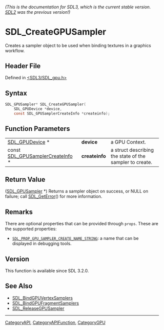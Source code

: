 ###### (This is the documentation for SDL3, which is the current stable version. [SDL2](https://wiki.libsdl.org/SDL2/) was the previous version!)
# SDL_CreateGPUSampler

Creates a sampler object to be used when binding textures in a graphics workflow.

## Header File

Defined in [<SDL3/SDL_gpu.h>](https://github.com/libsdl-org/SDL/blob/main/include/SDL3/SDL_gpu.h)

## Syntax

```c
SDL_GPUSampler* SDL_CreateGPUSampler(
    SDL_GPUDevice *device,
    const SDL_GPUSamplerCreateInfo *createinfo);
```

## Function Parameters

|                                                              |                |                                                         |
| ------------------------------------------------------------ | -------------- | ------------------------------------------------------- |
| [SDL_GPUDevice](SDL_GPUDevice) *                             | **device**     | a GPU Context.                                          |
| const [SDL_GPUSamplerCreateInfo](SDL_GPUSamplerCreateInfo) * | **createinfo** | a struct describing the state of the sampler to create. |

## Return Value

([SDL_GPUSampler](SDL_GPUSampler) *) Returns a sampler object on success,
or NULL on failure; call [SDL_GetError](SDL_GetError)() for more
information.

## Remarks

There are optional properties that can be provided through `props`. These
are the supported properties:

- [`SDL_PROP_GPU_SAMPLER_CREATE_NAME_STRING`](SDL_PROP_GPU_SAMPLER_CREATE_NAME_STRING):
  a name that can be displayed in debugging tools.

## Version

This function is available since SDL 3.2.0.

## See Also

- [SDL_BindGPUVertexSamplers](SDL_BindGPUVertexSamplers)
- [SDL_BindGPUFragmentSamplers](SDL_BindGPUFragmentSamplers)
- [SDL_ReleaseGPUSampler](SDL_ReleaseGPUSampler)

----
[CategoryAPI](CategoryAPI), [CategoryAPIFunction](CategoryAPIFunction), [CategoryGPU](CategoryGPU)

